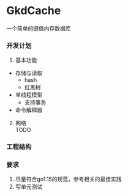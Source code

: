 # GkdCache
一个简单的键值内存数据库

### 开发计划
1. 基本功能  
- 存储与读取
    - hash
    - 红黑树
- 单线程模型
    - 支持事务
- 命令解释器

2. 网络  
TODO

### 工程结构

### 要求
1. 尽量符合go1.15的规范，参考相关的最佳实践
2. 写单元测试
